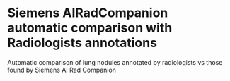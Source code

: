 # Siemens AIRadCompanion automatic comparison with Radiologists annotations
Automatic comparison of lung nodules annotated by radiologists vs those found by Siemens AI Rad Companion
